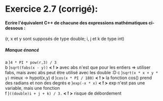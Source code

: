 # Exercice 2.7 (corrigé): 
#### Ecrire l'équivalent C++ de chacune des expressions mathématiques ci-dessous :
(r, x et y sont supposés de type double; i, j et k de type int)  
##### Manque énoncé

a )`4 * PI * pow(r,3) / 3`  
b )`sqrt(fabs(x - y))`  **< ! >** avec <cstdlib> abs n'est que pour les entiers => utiliser fabs, mais avec <cmath> abs peut être utilisé avec les double :D
c )`sqrt(x * x + y * y)`  mieux -> hypot(x,y)
d )`cos(x * PI / 180)`  **< ! >** la fonction cos() prend des radians et non des degrés
e )`exp(-x * x)`  **< ! >** exp n'est pas une variable, mais une fonction  
f )`((double)i + j + k) / 3.` **< ! >**  risque de débordement
